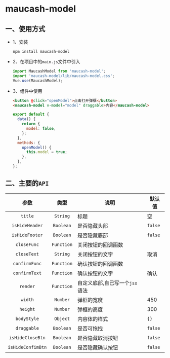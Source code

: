 # maucash-model

## 一、使用方式

- 1、安装

  ```shell
  npm install maucash-model
  ```

- 2、在项目中的`main.js`文件中引入

  ```js
  import MaucashModel from 'maucash-model';
  import 'maucash-model/lib/maucash-model.css';
  Vue.use(MaucashModel);
  ```

* 3、组件中使用

  ```html
  <button @click="openModel">点击打开弹框</button>
  <maucash-model v-model="model" draggable>内容</maucash-model>
  ```

  ```js
  export default {
    data() {
      return {
        model: false,
      };
    },
    methods: {
      openModel() {
        this.model = true;
      },
    },
  };
  ```

## 二、主要的`API`

|       参数        |    类型    | 说明                           | 默认值  |
| :---------------: | :--------: | ------------------------------ | ------- |
|      `title`      |  `String`  | 标题                           | 空      |
|  `isHideHeader`   | `Boolean`  | 是否隐藏头部                   | `false` |
|  `isHideFooter`   | `Boolean`  | 是否隐藏底部                   | `false` |
|    `closeFunc`    | `Function` | 关闭按钮的回调函数             |         |
|    `closeText`    |  `String`  | 关闭按钮的文字                 | 取消    |
|   `confirmFunc`   | `Function` | 确认按钮的回调函数             |         |
|   `confirmText`   | `Function` | 确认按钮的文字                 | 确认    |
|     `render`      | `Function` | 自定义底部,自己写一个`jsx`语法 |         |
|      `width`      |  `Number`  | 弹框的宽度                     | 450     |
|     `height`      |  `Number`  | 弹框的高度                     | 300     |
|    `bodyStyle`    |  `Object`  | 内容体的样式                   | `{}`    |
|    `draggable`    | `Boolean`  | 是否可拖拽                     | `false` |
| `isHideCloseBtn`  | `Boolean`  | 是否隐藏取消按钮               | `false` |
| `isHideConfimBtn` | `Boolean`  | 是否隐藏确认按钮               | `false` |
